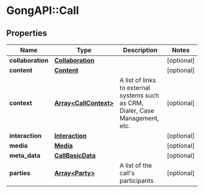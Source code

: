# GongAPI::Call

## Properties
Name | Type | Description | Notes
------------ | ------------- | ------------- | -------------
**collaboration** | [**Collaboration**](Collaboration.md) |  | [optional] 
**content** | [**Content**](Content.md) |  | [optional] 
**context** | [**Array&lt;CallContext&gt;**](CallContext.md) | A list of links to external systems such as CRM, Dialer, Case Management, etc. | [optional] 
**interaction** | [**Interaction**](Interaction.md) |  | [optional] 
**media** | [**Media**](Media.md) |  | [optional] 
**meta_data** | [**CallBasicData**](CallBasicData.md) |  | [optional] 
**parties** | [**Array&lt;Party&gt;**](Party.md) | A list of the call&#x27;s participants | [optional] 

